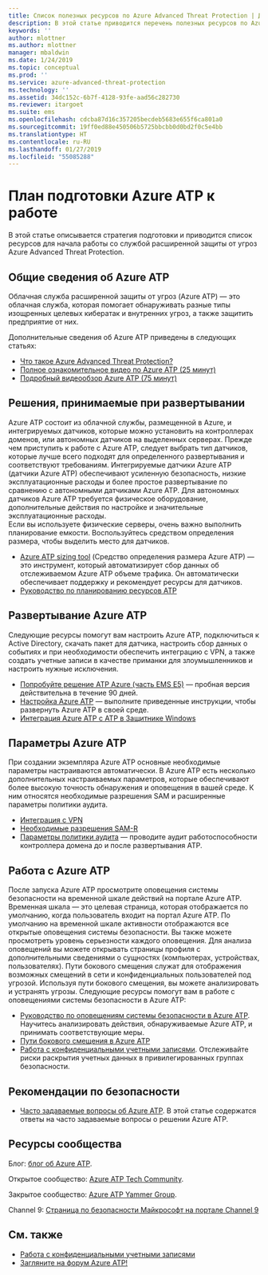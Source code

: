 ```yaml
---
title: Список полезных ресурсов по Azure Advanced Threat Protection | Документация Майкрософт
description: В этой статье приводится перечень полезных ресурсов по Azure ATP
keywords: ''
author: mlottner
ms.author: mlottner
manager: mbaldwin
ms.date: 1/24/2019
ms.topic: conceptual
ms.prod: ''
ms.service: azure-advanced-threat-protection
ms.technology: ''
ms.assetid: 34dc152c-6b7f-4128-93fe-aad56c282730
ms.reviewer: itargoet
ms.suite: ems
ms.openlocfilehash: cdcba87d16c357205becdeb5683e655f6ca801a0
ms.sourcegitcommit: 19ff0ed88e450506b5725bbcbb0d0bd2f0c5e4bb
ms.translationtype: HT
ms.contentlocale: ru-RU
ms.lasthandoff: 01/27/2019
ms.locfileid: "55085288"
---
```

# <a name="azure-atp-readiness-guide"></a>План подготовки Azure ATP к работе

В этой статье описывается стратегия подготовки и приводится список ресурсов для начала работы со службой расширенной защиты от угроз Azure Advanced Threat Protection. 

## <a name="understanding-azure-atp"></a>Общие сведения об Azure ATP

Облачная служба расширенной защиты от угроз (Azure ATP) — это облачная служба, которая помогает обнаруживать разные типы изощренных целевых кибератак и внутренних угроз, а также защитить предприятие от них.
 
Дополнительные сведения об Azure ATP приведены в следующих статьях: 
- [Что такое Azure Advanced Threat Protection?](what-is-atp.md)
- [Полное ознакомительное видео по Azure ATP (25 минут)](https://www.youtube.com/watch?v=EGY2m8yU_KE)
- [Подробный видеообзор Azure ATP (75 минут)](https://www.youtube.com/watch?v=QXZIfH0wP3Q)

## <a name="deployment-decisions"></a>Решения, принимаемые при развертывании

Azure ATP состоит из облачной службы, размещенной в Azure, и интегрируемых датчиков, которые можно установить на контроллерах доменов, или автономных датчиков на выделенных серверах. Прежде чем приступить к работе с Azure ATP, следует выбрать тип датчиков, которые лучше всего подходят для определенного развертывания и соответствуют требованиям. Интегрируемые датчики Azure ATP (датчики Azure ATP) обеспечивают усиленную безопасность, низкие эксплуатационные расходы и более простое развертывание по сравнению с автономными датчиками Azure ATP. Для автономных датчиков Azure ATP требуется физическое оборудование, дополнительные действия по настройке и значительные эксплуатационные расходы. <br>Если вы используете физические серверы, очень важно выполнить планирование емкости. Воспользуйтесь средством определения размера, чтобы выделить место для датчиков. 
- [Azure ATP sizing tool](http://aka.ms/aatpsizingtool) (Средство определения размера Azure ATP) — это инструмент, который автоматизирует сбор данных об отслеживаемом Azure ATP объеме трафика. Он автоматически обеспечивает поддержку и рекомендует ресурсы для датчиков. 
- [Руководство по планированию ресурсов ATP](atp-capacity-planning.md)

## <a name="deploy-azure-atp"></a>Развертывание Azure ATP

Следующие ресурсы помогут вам настроить Azure ATP, подключиться к Active Directory, скачать пакет для датчика, настроить сбор данных о событиях и при необходимости обеспечить интеграцию с VPN, а также создать учетные записи в качестве приманки для злоумышленников и настроить нужные исключения. 
- [Попробуйте решение ATP Azure (часть EMS E5)](http://aka.ms/aatptrial) — пробная версия действительна в течение 90 дней.
- [Настройка Azure ATP](install-atp-step1.md) — выполните приведенные инструкции, чтобы развернуть Azure ATP в своей среде.
- [Интеграция Azure ATP с ATP в Защитнике Windows](integrate-wd-atp.md)

## <a name="azure-atp-settings"></a>Параметры Azure ATP

При создании экземпляра Azure ATP основные необходимые параметры настраиваются автоматически. В Azure ATP есть несколько дополнительных настраиваемых параметров, которые обеспечивают более высокую точность обнаружения и оповещения в вашей среде. К ним относятся необходимые разрешения SAM и расширенные параметры политики аудита. 

- [Интеграция с VPN](install-atp-step6-vpn.md)
- [Необходимые разрешения SAM-R](install-atp-step8-samr.md)
- [Параметры политики аудита](atp-advanced-audit-policy.md) — проводите аудит работоспособности контроллера домена до и после развертывания ATP. 

## <a name="work-with-azure-atp"></a>Работа с Azure ATP

После запуска Azure ATP просмотрите оповещения системы безопасности на временной шкале действий на портале Azure ATP. Временная шкала — это целевая страница, которая отображается по умолчанию, когда пользователь входит на портал Azure ATP. По умолчанию на временной шкале активности отображаются все открытые оповещения системы безопасности. Вы также можете просмотреть уровень серьезности каждого оповещения. Для анализа оповещений вы можете открывать страницы профиля с дополнительными сведениями о сущностях (компьютерах, устройствах, пользователях). Пути бокового смещения служат для отображения возможных смещений в сети и конфиденциальных пользователей под угрозой. Используя пути бокового смещения, вы можете анализировать и устранять угрозы. Следующие ресурсы помогут вам в работе с оповещениями системы безопасности в Azure ATP: 

- [Руководство по оповещениям системы безопасности в Azure ATP](suspicious-activity-guide.md). Научитесь анализировать действия, обнаруживаемые Azure ATP, и принимать соответствующие меры.
- [Пути бокового смещения в Azure ATP](use-case-lateral-movement-path.md)
- [Работа с конфиденциальными учетными записями](sensitive-accounts.md). Отслеживайте риски раскрытия учетных данных в привилегированных группах безопасности.

## <a name="security-best-practices"></a>Рекомендации по безопасности

- [Часто задаваемые вопросы об Azure ATP](atp-technical-faq.md). В этой статье содержатся ответы на часто задаваемые вопросы о решении Azure ATP. 

## <a name="community-resources"></a>Ресурсы сообщества

Блог: [блог об Azure ATP](https://aka.ms/aatpblog).

Открытое сообщество: [Azure ATP Tech Community](https://aka.ms/AatpCom).

Закрытое сообщество: [Azure ATP Yammer Group](https://www.yammer.com/azureadvisors/#/threads/inGroup?type=in_group&feedId=9386893&view=all).

Channel 9: [Страница по безопасности Майкрософт на портале Channel 9](https://channel9.msdn.com/Shows/Microsoft-Security/)



## <a name="see-also"></a>См. также

- [Работа с конфиденциальными учетными записями](sensitive-accounts.md)
- [Загляните на форум Azure ATP!](https://aka.ms/azureatpcommunity)